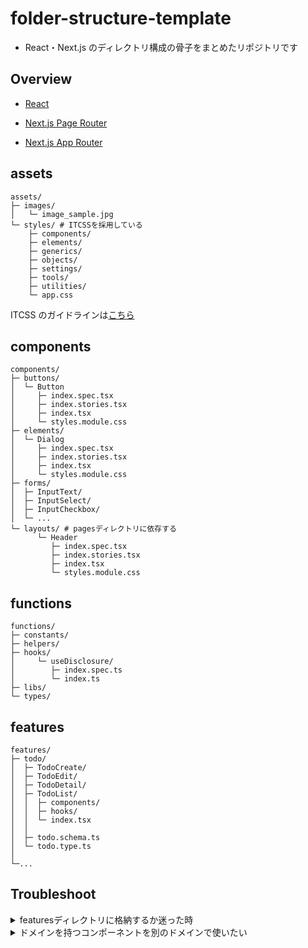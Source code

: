 # folder-structure-template

- React・Next.js のディレクトリ構成の骨子をまとめたリポジトリです

## Overview

- [React](https://github.com/1zumisawashun/folder-structure-template/blob/main/react-vite/README.md)

- [Next.js Page Router](https://github.com/1zumisawashun/folder-structure-template/blob/main/nextjs-page-router/README.md)

- [Next.js App Router](https://github.com/1zumisawashun/folder-structure-template/blob/main/nextjs-app-router/README.md)

## assets

```
assets/
├─ images/
│   └─ image_sample.jpg
└─ styles/ # ITCSSを採用している
    ├─ components/
    ├─ elements/
    ├─ generics/
    ├─ objects/
    ├─ settings/
    ├─ tools/
    ├─ utilities/
    └─ app.css
```

ITCSS のガイドラインは[こちら](https://github.com/1zumisawashun/sass-template)

## components

```
components/
├─ buttons/
│  └─ Button
│     ├─ index.spec.tsx
│     ├─ index.stories.tsx
│     ├─ index.tsx
│     └─ styles.module.css
├─ elements/
│  └─ Dialog
│     ├─ index.spec.tsx
│     ├─ index.stories.tsx
│     ├─ index.tsx
│     └─ styles.module.css
├─ forms/
│  ├─ InputText/
│  ├─ InputSelect/
│  ├─ InputCheckbox/
│  └─ ...
└─ layouts/ # pagesディレクトリに依存する
      └─ Header
         ├─ index.spec.tsx
         ├─ index.stories.tsx
         ├─ index.tsx
         └─ styles.module.css
```

## functions

```
functions/
├─ constants/
├─ helpers/
├─ hooks/
│     └─ useDisclosure/
│        ├─ index.spec.ts
│        └─ index.ts
├─ libs/
└─ types/
```

## features

```
features/
├─ todo/
│  ├─ TodoCreate/
│  ├─ TodoEdit/
│  ├─ TodoDetail/
│  ├─ TodoList/
│  │  ├─ components/
│  │  ├─ hooks/
│  │  └─ index.tsx
│  │
│  ├─ todo.schema.ts
│  └─ todo.type.ts
│
└─...
```

## Troubleshoot

<details>
<summary>featuresディレクトリに格納するか迷った時</summary>

- layer か feature か、どちらに格納するかはトレードオフなので正解はない
- これは案件のフェーズやサイズにもよる
  - 個人的観測としてスモール〜ミドルサイズは layer がやりやすい、ミドル〜ラージサイズは feature が管理しやすい

</details>

<details>
<summary>ドメインを持つコンポーネントを別のドメインで使いたい</summary>

- 具体的にはプロダクトのドメインがある ProductCard コンポーネントをマイページのドメインでも使用したい場合
- 以下添付画像のように features/product/components/ProductCard に格納する（components/elements には格納しない）
- features/ドメイン/〇〇のようにドメイン直下は別ドメイン or 同ドメインかつ別ページでも使用される
- 例えば ProductForm は ProductCreate と ProductEdit で使われているので features/product/components/に格納している
- hooks や型定義も同様にドメイン直下に配置して暗黙的に使いまわされることを明示する
- テストを書くのもここに集中させればよくないか？

<img width="374" alt="image" src="https://github.com/1zumisawashun/unifree-client/assets/65071534/c9034c1e-e6b8-459e-ac70-1ce6874d5e78">

</details>
